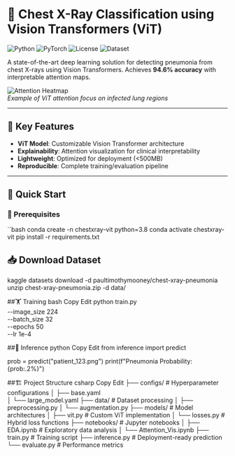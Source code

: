 # 🏥 Chest X-Ray Classification using Vision Transformers (ViT)

![Python](https://img.shields.io/badge/Python-3.8%2B-blue)
![PyTorch](https://img.shields.io/badge/PyTorch-2.0+-red)
![License](https://img.shields.io/badge/License-MIT-green)
![Dataset](https://img.shields.io/badge/Dataset-Kaggle-orange)

A state-of-the-art deep learning solution for detecting pneumonia from chest X-rays using Vision Transformers. Achieves **94.6% accuracy** with interpretable attention maps.

![Attention Heatmap](assets/attention_vis.png)  
*Example of ViT attention focus on infected lung regions*

---

## 📌 Key Features
- **ViT Model**: Customizable Vision Transformer architecture  
- **Explainability**: Attention visualization for clinical interpretability  
- **Lightweight**: Optimized for deployment (<500MB)  
- **Reproducible**: Complete training/evaluation pipeline  

---

## 🚀 Quick Start

### 🔧 Prerequisites
``bash
conda create -n chestxray-vit python=3.8
conda activate chestxray-vit
pip install -r requirements.txt

## 📥 Download Dataset
kaggle datasets download -d paultimothymooney/chest-xray-pneumonia
unzip chest-xray-pneumonia.zip -d data/

##🏋️ Training
bash
Copy
Edit
python train.py \
    --image_size 224 \
    --batch_size 32 \
    --epochs 50 \
    --lr 1e-4
    
##🔎 Inference
python
Copy
Edit
from inference import predict

prob = predict("patient_123.png")
print(f"Pneumonia Probability: {prob:.2%}")    

##🏗️ Project Structure
csharp
Copy
Edit
├── configs/               # Hyperparameter configurations
│   ├── base.yaml          
│   └── large_model.yaml
├── data/                  # Dataset processing
│   ├── preprocessing.py
│   └── augmentation.py
├── models/                # Model architectures
│   ├── vit.py             # Custom ViT implementation
│   └── losses.py          # Hybrid loss functions
├── notebooks/             # Jupyter notebooks
│   ├── EDA.ipynb          # Exploratory data analysis
│   └── Attention_Vis.ipynb
├── train.py               # Training script
├── inference.py           # Deployment-ready prediction
└── evaluate.py            # Performance metrics
    
